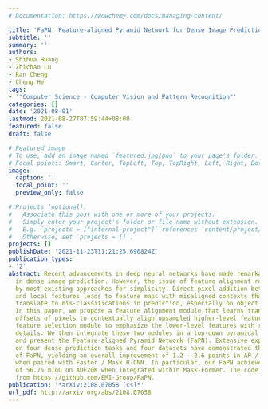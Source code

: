 ```yaml
---
# Documentation: https://wowchemy.com/docs/managing-content/

title: 'FaPN: Feature-aligned Pyramid Network for Dense Image Prediction'
subtitle: ''
summary: ''
authors:
- Shihua Huang
- Zhichao Lu
- Ran Cheng
- Cheng He
tags:
- '"Computer Science - Computer Vision and Pattern Recognition"'
categories: []
date: '2021-08-01'
lastmod: 2021-08-27T07:59:44+08:00
featured: false
draft: false

# Featured image
# To use, add an image named `featured.jpg/png` to your page's folder.
# Focal points: Smart, Center, TopLeft, Top, TopRight, Left, Right, BottomLeft, Bottom, BottomRight.
image:
  caption: ''
  focal_point: ''
  preview_only: false

# Projects (optional).
#   Associate this post with one or more of your projects.
#   Simply enter your project's folder or file name without extension.
#   E.g. `projects = ["internal-project"]` references `content/project/deep-learning/index.md`.
#   Otherwise, set `projects = []`.
projects: []
publishDate: '2021-11-23T11:21:25.690824Z'
publication_types:
- '2'
abstract: Recent advancements in deep neural networks have made remarkable leap-forwards
  in dense image prediction. However, the issue of feature alignment remains as neglected
  by most existing approaches for simplicity. Direct pixel addition between upsampled
  and local features leads to feature maps with misaligned contexts that, in turn,
  translate to mis-classifications in prediction, especially on object boundaries.
  In this paper, we propose a feature alignment module that learns transformation
  offsets of pixels to contextually align upsampled higher-level features; and another
  feature selection module to emphasize the lower-level features with rich spatial
  details. We then integrate these two modules in a top-down pyramidal architecture
  and present the Feature-aligned Pyramid Network (FaPN). Extensive experimental evaluations
  on four dense prediction tasks and four datasets have demonstrated the efficacy
  of FaPN, yielding an overall improvement of 1.2 - 2.6 points in AP / mIoU over FPN
  when paired with Faster / Mask R-CNN. In particular, our FaPN achieves the state-of-the-art
  of 56.7% mIoU on ADE20K when integrated within Mask-Former. The code is available
  from https://github.com/EMI-Group/FaPN.
publication: '*arXiv:2108.07058 [cs]*'
url_pdf: http://arxiv.org/abs/2108.07058
---
```

